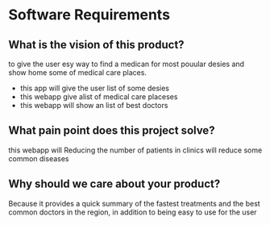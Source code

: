 # Software Requirements



## What is the vision of this product?

to give the user  esy way to find a medican for most pouular desies and show home some of medical care places.  
* this app will give the user list of some desies 
* this webapp give alist of medical care placeses 
* this webapp will show an list of best doctors 
## What pain point does this project solve?
this webapp will Reducing the number of patients in clinics will reduce some common diseases
## Why should we care about your product?
Because it provides a quick summary of the fastest treatments and the best common doctors in the region, in addition to being easy to use for the user
